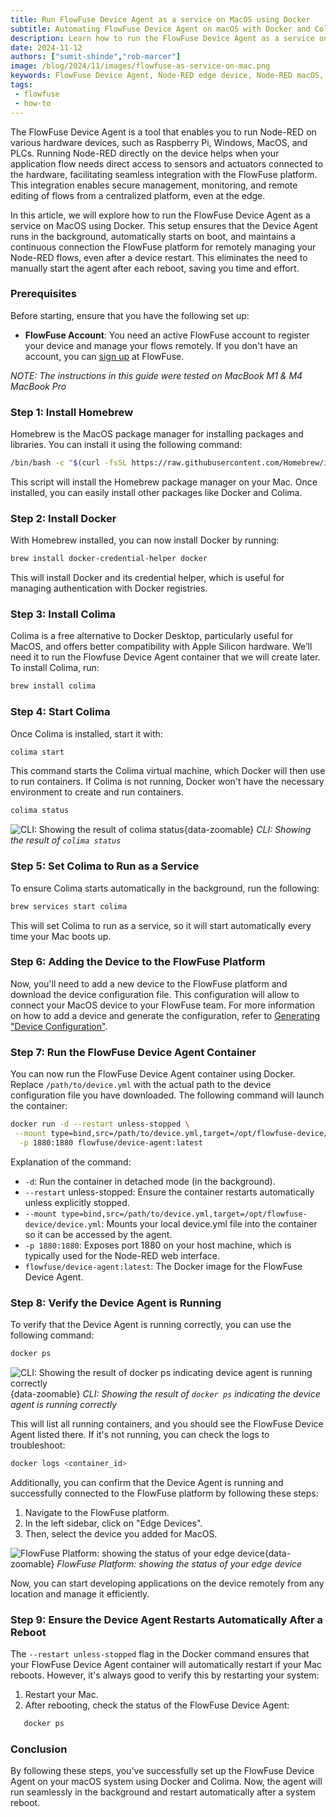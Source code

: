 ```yaml
---
title: Run FlowFuse Device Agent as a service on MacOS using Docker
subtitle: Automating FlowFuse Device Agent on macOS with Docker and Colima.
description: Learn how to run the FlowFuse Device Agent as a service on macOS using Docker and Colima, ensuring automatic startup and seamless integration with the FlowFuse platform for managing IoT edge devices.
date: 2024-11-12
authors: ["sumit-shinde","rob-marcer"]
image: /blog/2024/11/images/flowfuse-as-service-on-mac.png
keywords: FlowFuse Device Agent, Node-RED edge device, Node-RED macOS, FlowFuse agent macOS, IoT edge device management, Node-RED device agent
tags:
 - flowfuse
 - how-to
---
```


The FlowFuse Device Agent is a tool that enables you to run Node-RED on various hardware devices, such as Raspberry Pi, Windows, MacOS, and PLCs. Running Node-RED directly on the device helps when your application flow needs direct access to sensors and actuators connected to the hardware, facilitating seamless integration with the FlowFuse platform. This integration enables secure management, monitoring, and remote editing of flows from a centralized platform, even at the edge.

<!--more-->

In this article, we will explore how to run the FlowFuse Device Agent as a service on MacOS using Docker. This setup ensures that the Device Agent runs in the background, automatically starts on boot, and maintains a continuous connection the FlowFuse platform for remotely managing your Node-RED flows, even after a device restart. This eliminates the need to manually start the agent after each reboot, saving you time and effort.

### Prerequisites

Before starting, ensure that you have the following set up:

- **FlowFuse Account**: You need an active FlowFuse account to register your device and manage your flows remotely. If you don't have an account, you can [sign up](https://app.flowfuse.com/account/create) at FlowFuse.

*NOTE: The instructions in this guide were tested on MacBook M1 & M4 MacBook Pro*

### Step 1: Install Homebrew

Homebrew is the MacOS package manager for installing packages and libraries. You can install it using the following command:

```bash
/bin/bash -c "$(curl -fsSL https://raw.githubusercontent.com/Homebrew/install/HEAD/install.sh)"
```

This script will install the Homebrew package manager on your Mac. Once installed, you can easily install other packages like Docker and Colima.

### Step 2: Install Docker

With Homebrew installed, you can now install Docker by running:

```bash
brew install docker-credential-helper docker
```

This will install Docker and its credential helper, which is useful for managing authentication with Docker registries.

### Step 3: Install Colima

Colima is a free alternative to Docker Desktop, particularly useful for MacOS, and offers better compatibility with Apple Silicon hardware. We’ll need it to run the Flowfuse Device Agent container that we will create later. To install Colima, run:

```bash
brew install colima
```

### Step 4: Start Colima

Once Colima is installed, start it with:

```bash
colima start
```

This command starts the Colima virtual machine, which Docker will then use to run containers. If Colima is not running, Docker won't have the necessary environment to create and run containers.

```bash
colima status
```

![CLI: Showing the result of `colima status`](./images/colima-status.png){data-zoomable}
_CLI: Showing the result of `colima status`_

### Step 5: Set Colima to Run as a Service

To ensure Colima starts automatically in the background, run the following:

```bash
brew services start colima
```

This will set Colima to run as a service, so it will start automatically every time your Mac boots up. 

### Step 6: Adding the Device to the FlowFuse Platform

Now, you'll need to add a new device to the FlowFuse platform and download the device configuration file. This configuration will allow to connect your MacOS device to your FlowFuse team. For more information on how to add a device and generate the configuration, refer to [Generating "Device Configuration"](/docs/device-agent/register/).

### Step 7: Run the FlowFuse Device Agent Container

You can now run the FlowFuse Device Agent container using Docker. Replace `/path/to/device.yml` with the actual path to the device configuration file you have downloaded. The following command will launch the container:

```bash
docker run -d --restart unless-stopped \
 --mount type=bind,src=/path/to/device.yml,target=/opt/flowfuse-device/device.yml \
  -p 1880:1880 flowfuse/device-agent:latest
```

Explanation of the command:

- `-d`: Run the container in detached mode (in the background).
- `--restart` unless-stopped: Ensure the container restarts automatically unless explicitly stopped.
- `--mount type=bind,src=/path/to/device.yml,target=/opt/flowfuse-device/device.yml`: Mounts your local device.yml file into the container so it can be accessed by the agent.
- `-p 1880:1880`: Exposes port 1880 on your host machine, which is typically used for the Node-RED web interface.
- `flowfuse/device-agent:latest`: The Docker image for the FlowFuse Device Agent.

### Step 8: Verify the Device Agent is Running

To verify that the Device Agent is running correctly, you can use the following command:

```bash
docker ps
```

![CLI: Showing the result of `docker ps` indicating device agent is running correctly](./images/docker-ps-result.png){data-zoomable}
_CLI: Showing the result of `docker ps` indicating the device agent is running correctly_

This will list all running containers, and you should see the FlowFuse Device Agent listed there. If it's not running, you can check the logs to troubleshoot:

```bash
docker logs <container_id>
```

Additionally, you can confirm that the Device Agent is running and successfully connected to the FlowFuse platform by following these steps:

1. Navigate to the FlowFuse platform.
2. In the left sidebar, click on "Edge Devices".
3. Then, select the device you added for MacOS.

![FlowFuse Platform: showing the status of your edge device](./images/device-status-on-ff.png){data-zoomable}
_FlowFuse Platform: showing the status of your edge device_

Now, you can start developing applications on the device remotely from any location and manage it efficiently.

### Step 9: Ensure the Device Agent Restarts Automatically After a Reboot

The `--restart unless-stopped` flag in the Docker command ensures that your FlowFuse Device Agent container will automatically restart if your Mac reboots. However, it's always good to verify this by restarting your system:

1. Restart your Mac.
2. After rebooting, check the status of the FlowFuse Device Agent:

```bash
   docker ps
```

### Conclusion

By following these steps, you've successfully set up the FlowFuse Device Agent on your macOS system using Docker and Colima. Now, the agent will run seamlessly in the background and restart automatically after a system reboot.
